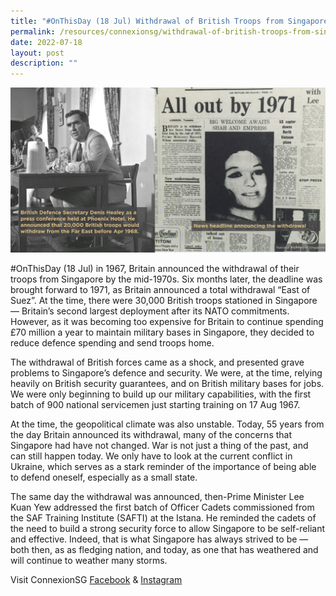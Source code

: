 ```yaml
---
title: "#OnThisDay (18 Jul) Withdrawal of British Troops from Singapore"
permalink: /resources/connexionsg/withdrawal-of-british-troops-from-singapore/
date: 2022-07-18
layout: post
description: ""
---
```

![](/images/connexionsg/2022/withdrawal%20of%20british%20troops%20from%20sg.png)

#OnThisDay (18 Jul) in 1967, Britain announced the withdrawal of their troops from Singapore by the mid-1970s. Six months later, the deadline was brought forward to 1971, as Britain announced a total withdrawal “East of Suez”. At the time, there were 30,000 British troops stationed in Singapore — Britain’s second largest deployment after its NATO commitments. However, as it was becoming too expensive for Britain to continue spending £70 million a year to maintain military bases in Singapore, they decided to reduce defence spending and send troops home.

The withdrawal of British forces came as a shock, and presented grave problems to Singapore’s defence and security. We were, at the time, relying heavily on British security guarantees, and on British military bases for jobs. We were only beginning to build up our military capabilities, with the first batch of 900 national servicemen just starting training on 17 Aug 1967.

At the time, the geopolitical climate was also unstable. Today, 55 years from the day Britain announced its withdrawal, many of the concerns that Singapore had have not changed. War is not just a thing of the past, and can still happen today. We only have to look at the current conflict in Ukraine, which serves as a stark reminder of the importance of being able to defend oneself, especially as a small state.

The same day the withdrawal was announced, then-Prime Minister Lee Kuan Yew addressed the first batch of Officer Cadets commissioned from the SAF Training Institute (SAFTI) at the Istana. He reminded the cadets of the need to build a strong security force to allow Singapore to be self-reliant and effective. Indeed, that is what Singapore has always strived to be — both then, as as fledging nation, and today, as one that has weathered and will continue to weather many storms.


Visit ConnexionSG [Facebook](https://www.facebook.com/ConnexionSG) & [Instagram](https://www.instagram.com/connexionsg/)